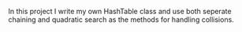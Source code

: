 In this project I write my own HashTable class and use both seperate chaining and 
quadratic search as the methods for handling collisions. 
